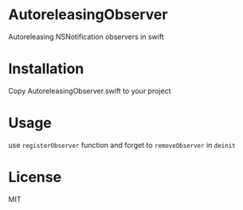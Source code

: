 # AutoreleasingObserver
Autoreleasing NSNotification observers in swift

# Installation
Copy AutoreleasingObserver.swift to your project

# Usage
use `registerObserver` function and forget to `removeObserver` in `deinit`

# License
MIT
